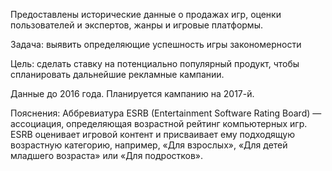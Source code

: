 Предоставлены исторические данные о продажах игр, оценки пользователей и экспертов, жанры и игровые платформы. 

Задача: выявить определяющие успешность игры закономерности

Цель: сделать ставку на потенциально популярный продукт, чтобы спланировать дальнейшие рекламные кампании.

Данные до 2016 года. Планируется кампанию на 2017-й.

Пояснения:
Аббревиатура ESRB (Entertainment Software Rating Board) — ассоциация, определяющая возрастной рейтинг компьютерных игр. ESRB оценивает игровой контент и присваивает ему подходящую возрастную категорию, например, «Для взрослых», «Для детей младшего возраста» или «Для подростков».
